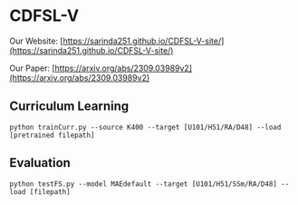 # CDFSL-V

Our Website: [https://sarinda251.github.io/CDFSL-V-site/](https://sarinda251.github.io/CDFSL-V-site/) 

Our Paper: [https://arxiv.org/abs/2309.03989v2](https://arxiv.org/abs/2309.03989v2)

## Curriculum Learning
`python trainCurr.py --source K400 --target [U101/H51/RA/D48] --load [pretrained filepath]`

## Evaluation
`python testFS.py --model MAEdefault --target [U101/H51/SSm/RA/D48] --load [filepath]`

